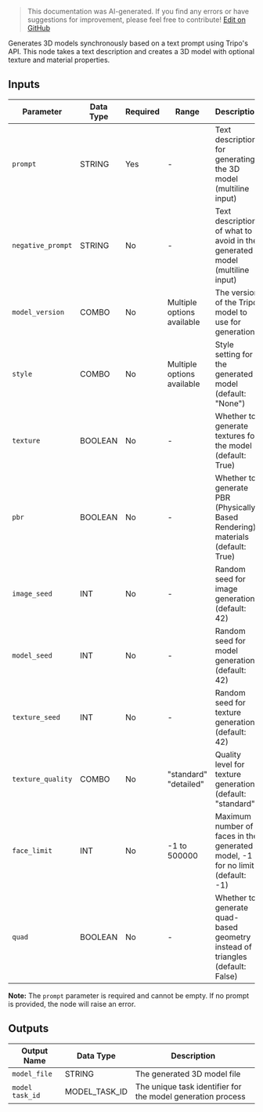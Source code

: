 > This documentation was AI-generated. If you find any errors or have suggestions for improvement, please feel free to contribute! [Edit on GitHub](https://github.com/Comfy-Org/embedded-docs/blob/main/comfyui_embedded_docs/docs/TripoTextToModelNode/en.md)

Generates 3D models synchronously based on a text prompt using Tripo's API. This node takes a text description and creates a 3D model with optional texture and material properties.

## Inputs

| Parameter | Data Type | Required | Range | Description |
|-----------|-----------|----------|-------|-------------|
| `prompt` | STRING | Yes | - | Text description for generating the 3D model (multiline input) |
| `negative_prompt` | STRING | No | - | Text description of what to avoid in the generated model (multiline input) |
| `model_version` | COMBO | No | Multiple options available | The version of the Tripo model to use for generation |
| `style` | COMBO | No | Multiple options available | Style setting for the generated model (default: "None") |
| `texture` | BOOLEAN | No | - | Whether to generate textures for the model (default: True) |
| `pbr` | BOOLEAN | No | - | Whether to generate PBR (Physically Based Rendering) materials (default: True) |
| `image_seed` | INT | No | - | Random seed for image generation (default: 42) |
| `model_seed` | INT | No | - | Random seed for model generation (default: 42) |
| `texture_seed` | INT | No | - | Random seed for texture generation (default: 42) |
| `texture_quality` | COMBO | No | "standard"<br>"detailed" | Quality level for texture generation (default: "standard") |
| `face_limit` | INT | No | -1 to 500000 | Maximum number of faces in the generated model, -1 for no limit (default: -1) |
| `quad` | BOOLEAN | No | - | Whether to generate quad-based geometry instead of triangles (default: False) |

**Note:** The `prompt` parameter is required and cannot be empty. If no prompt is provided, the node will raise an error.

## Outputs

| Output Name | Data Type | Description |
|-------------|-----------|-------------|
| `model_file` | STRING | The generated 3D model file |
| `model task_id` | MODEL_TASK_ID | The unique task identifier for the model generation process |
